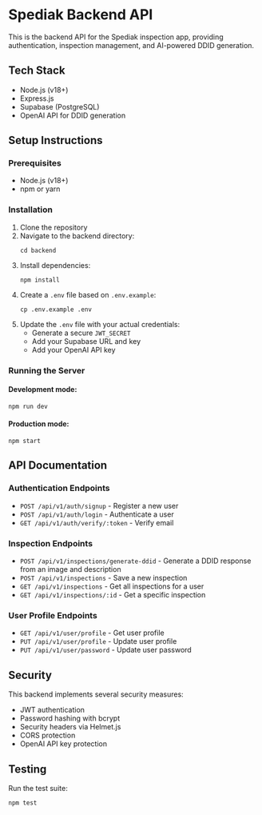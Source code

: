 # Spediak Backend API

This is the backend API for the Spediak inspection app, providing authentication, inspection management, and AI-powered DDID generation.

## Tech Stack

- Node.js (v18+) 
- Express.js
- Supabase (PostgreSQL)
- OpenAI API for DDID generation

## Setup Instructions

### Prerequisites

- Node.js (v18+)
- npm or yarn

### Installation

1. Clone the repository
2. Navigate to the backend directory:
   ```
   cd backend
   ```
3. Install dependencies:
   ```
   npm install
   ```
4. Create a `.env` file based on `.env.example`:
   ```
   cp .env.example .env
   ```
5. Update the `.env` file with your actual credentials:
   - Generate a secure `JWT_SECRET`
   - Add your Supabase URL and key
   - Add your OpenAI API key

### Running the Server

#### Development mode:
```
npm run dev
```

#### Production mode:
```
npm start
```

## API Documentation

### Authentication Endpoints

- `POST /api/v1/auth/signup` - Register a new user
- `POST /api/v1/auth/login` - Authenticate a user
- `GET /api/v1/auth/verify/:token` - Verify email

### Inspection Endpoints

- `POST /api/v1/inspections/generate-ddid` - Generate a DDID response from an image and description
- `POST /api/v1/inspections` - Save a new inspection
- `GET /api/v1/inspections` - Get all inspections for a user
- `GET /api/v1/inspections/:id` - Get a specific inspection

### User Profile Endpoints

- `GET /api/v1/user/profile` - Get user profile
- `PUT /api/v1/user/profile` - Update user profile
- `PUT /api/v1/user/password` - Update user password

## Security

This backend implements several security measures:
- JWT authentication
- Password hashing with bcrypt
- Security headers via Helmet.js
- CORS protection
- OpenAI API key protection

## Testing

Run the test suite:
```
npm test
``` 
